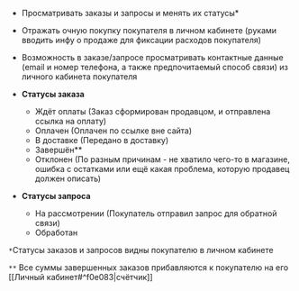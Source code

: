 - Просматривать заказы и запросы и менять их статусы*
- Отражать очную покупку покупателя в личном кабинете (руками вводить инфу о продаже для фиксации расходов покупателя)
- Возможность в заказе/запросе просматривать контактные данные (email и номер телефона, а также предпочитаемый способ связи) из личного кабинета покупателя

- **Статусы заказа**
	- Ждёт оплаты (Заказ сформирован продавцом, и отправлена ссылка на оплату)
	- Оплачен (Оплачен по ссылке вне сайта)
	- В доставке (Передано в доставку)
	- Завершён**
	- Отклонен (По разным причинам - не хватило чего-то в магазине, ошибка с остатками или ещё какая проблема, которую продавец должен описать)

- **Статусы запроса**
	- На рассмотрении (Покупатель отправил запрос для обратной связи)
	- Обработан

`*`Статусы заказов и запросов видны покупателю в личном кабинете

`**` Все суммы завершенных заказов прибавляются к покупателю на его [[Личный кабинет#^f0e083|счётчик]]